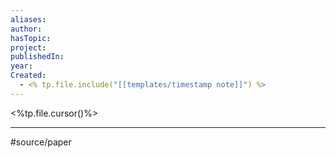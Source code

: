 ```yaml
---
aliases: 
author: 
hasTopic: 
project: 
publishedIn: 
year: 
Created:
  - <% tp.file.include("[[templates/timestamp note]]") %>
---
```


<%tp.file.cursor()%>

--- 
#source/paper 
